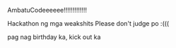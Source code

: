 AmbatuCodeeeeee!!!!!!!!!!!!!

Hackathon ng mga weakshits
Please don't judge po :(((

pag nag birthday ka, kick out ka
